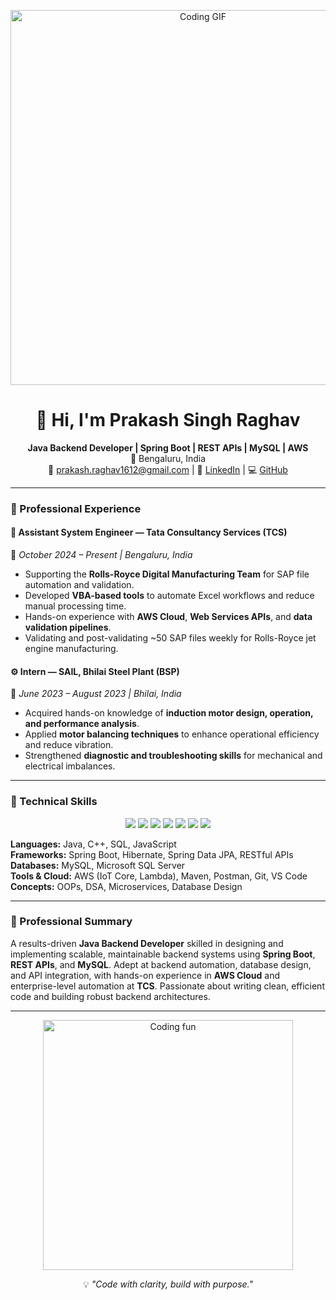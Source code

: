 <!-- Cool animated banner -->
<p align="center">
  <img src="https://media.giphy.com/media/qgQUggAC3Pfv687qPC/giphy.gif" width="600" alt="Coding GIF">
</p>

<h1 align="center">👋 Hi, I'm Prakash Singh Raghav</h1>

<p align="center">
  <b>Java Backend Developer | Spring Boot | REST APIs | MySQL | AWS</b><br>
  📍 Bengaluru, India <br>
  📧 <a href="mailto:prakash.raghav1612@gmail.com">prakash.raghav1612@gmail.com</a> |
  🔗 <a href="https://linkedin.com/in/prakash-singh-raghav">LinkedIn</a> |
  💻 <a href="https://github.com/1raghav6">GitHub</a>
</p>

---

### 💼 Professional Experience  

#### 🏢 Assistant System Engineer — Tata Consultancy Services (TCS)  
📅 *October 2024 – Present | Bengaluru, India*  
- Supporting the **Rolls-Royce Digital Manufacturing Team** for SAP file automation and validation.  
- Developed **VBA-based tools** to automate Excel workflows and reduce manual processing time.  
- Hands-on experience with **AWS Cloud**, **Web Services APIs**, and **data validation pipelines**.  
- Validating and post-validating ~50 SAP files weekly for Rolls-Royce jet engine manufacturing.  

#### ⚙️ Intern — SAIL, Bhilai Steel Plant (BSP)  
📅 *June 2023 – August 2023 | Bhilai, India*  
- Acquired hands-on knowledge of **induction motor design, operation, and performance analysis**.  
- Applied **motor balancing techniques** to enhance operational efficiency and reduce vibration.  
- Strengthened **diagnostic and troubleshooting skills** for mechanical and electrical imbalances.  

---

### 🧠 Technical Skills  

<p align="center">
  <img src="https://img.shields.io/badge/Java-%23ED8B00.svg?style=for-the-badge&logo=openjdk&logoColor=white" />
  <img src="https://img.shields.io/badge/Spring%20Boot-%236DB33F.svg?style=for-the-badge&logo=springboot&logoColor=white" />
  <img src="https://img.shields.io/badge/MySQL-%234479A1.svg?style=for-the-badge&logo=mysql&logoColor=white" />
  <img src="https://img.shields.io/badge/AWS-%23FF9900.svg?style=for-the-badge&logo=amazonaws&logoColor=white" />
  <img src="https://img.shields.io/badge/Maven-%23C71A36.svg?style=for-the-badge&logo=apachemaven&logoColor=white" />
  <img src="https://img.shields.io/badge/Postman-%23FF6C37.svg?style=for-the-badge&logo=postman&logoColor=white" />
  <img src="https://img.shields.io/badge/Git-%23F05033.svg?style=for-the-badge&logo=git&logoColor=white" />
</p>

**Languages:** Java, C++, SQL, JavaScript  
**Frameworks:** Spring Boot, Hibernate, Spring Data JPA, RESTful APIs  
**Databases:** MySQL, Microsoft SQL Server  
**Tools & Cloud:** AWS (IoT Core, Lambda), Maven, Postman, Git, VS Code  
**Concepts:** OOPs, DSA, Microservices, Database Design  

---

### 🧾 Professional Summary  

A results-driven **Java Backend Developer** skilled in designing and implementing scalable, maintainable backend systems using **Spring Boot**, **REST APIs**, and **MySQL**. Adept at backend automation, database design, and API integration, with hands-on experience in **AWS Cloud** and enterprise-level automation at **TCS**. Passionate about writing clean, efficient code and building robust backend architectures.  

---

<p align="center">
  <img src="https://media.giphy.com/media/26tn33aiTi1jkl6H6/giphy.gif" width="400" alt="Coding fun">
</p>

<p align="center">
  💡 <i>"Code with clarity, build with purpose."</i>
</p>
